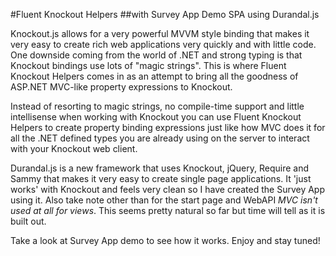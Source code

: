 #Fluent Knockout Helpers
##with Survey App Demo SPA using Durandal.js

Knockout.js allows for a very powerful MVVM style binding that makes it very easy to create rich web applications very quickly and with little code. One downside coming from the world of .NET and strong typing is that Knockout bindings use lots of "magic strings". This is where Fluent Knockout Helpers comes in as an attempt to bring all the goodness of ASP.NET MVC-like property expressions to Knockout.

Instead of resorting to magic strings, no compile-time support and little intellisense when working with Knockout you can use Fluent Knockout Helpers to create property binding expressions just like how MVC does it for all the .NET defined types you are already using on the server to interact with your Knockout web client.

Durandal.js is a new framework that uses Knockout, jQuery, Require and Sammy that makes it very easy to create single page applications. It 'just works' with Knockout and feels very clean so I have created the Survey App using it. Also take note other than for the start page and WebAPI *MVC isn't used at all for views*. This seems pretty natural so far but time will tell as it is built out.

Take a look at Survey App demo to see how it works. Enjoy and stay tuned!
